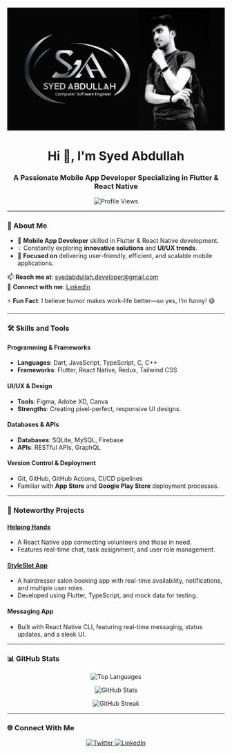![logo](https://github.com/Abdullah-Hashmi/Abdullah-Hashmi/blob/main/Github%20Banner.png)

<h1 align="center">Hi 👋, I'm Syed Abdullah</h1>
<h3 align="center">A Passionate Mobile App Developer Specializing in Flutter & React Native</h3>

<p align="center">
  <img src="https://komarev.com/ghpvc/?username=abdullah-hashmi&label=Profile%20views&color=0e75b6&style=flat" alt="Profile Views" />
</p>

---

### 🚀 About Me
- 🌱 **Mobile App Developer** skilled in Flutter & React Native development.
- 💡 Constantly exploring **innovative solutions** and **UI/UX trends**.
- 🎯 **Focused on** delivering user-friendly, efficient, and scalable mobile applications.

📫 **Reach me at**: [syedabdullah.developer@gmail.com](mailto:syedabdullah.developer@gmail.com)  
🔗 **Connect with me**: [LinkedIn](https://www.linkedin.com/in/syed-abdullah2001)  

⚡ **Fun Fact**: I believe humor makes work-life better—so yes, I’m funny! 😅

---

### 🛠️ Skills and Tools
#### **Programming & Frameworks**
- **Languages**: Dart, JavaScript, TypeScript, C, C++
- **Frameworks**: Flutter, React Native, Redux, Tailwind CSS

#### **UI/UX & Design**
- **Tools**: Figma, Adobe XD, Canva
- **Strengths**: Creating pixel-perfect, responsive UI designs.

#### **Databases & APIs**
- **Databases**: SQLite, MySQL, Firebase
- **APIs**: RESTful APIs, GraphQL

#### **Version Control & Deployment**
- Git, GitHub, GitHub Actions, CI/CD pipelines
- Familiar with **App Store** and **Google Play Store** deployment processes.

---

### 📱 Noteworthy Projects
#### **[Helping Hands](https://github.com/Abdullah-Hashmi/HelpingHands)**
- A React Native app connecting volunteers and those in need.
- Features real-time chat, task assignment, and user role management.

#### **[StyleSlot App](https://github.com/Abdullah-Hashmi/StyleSlot)**
- A hairdresser salon booking app with real-time availability, notifications, and multiple user roles.
- Developed using Flutter, TypeScript, and mock data for testing.

#### **Messaging App**
- Built with React Native CLI, featuring real-time messaging, status updates, and a sleek UI.

---

### 📊 GitHub Stats
<p align="center">
  <img src="https://github-readme-stats.vercel.app/api/top-langs?username=abdullah-hashmi&show_icons=true&locale=en&layout=compact" alt="Top Languages" />
</p>
<p align="center">
  <img src="https://github-readme-stats.vercel.app/api?username=abdullah-hashmi&show_icons=true&locale=en" alt="GitHub Stats" />
</p>
<p align="center">
  <img src="https://github-readme-streak-stats.herokuapp.com/?user=abdullah-hashmi&" alt="GitHub Streak" />
</p>

---

### 🌐 Connect With Me
<p align="center">
  <a href="https://twitter.com/@syed_abdullah25" target="_blank">
    <img src="https://raw.githubusercontent.com/rahuldkjain/github-profile-readme-generator/master/src/images/icons/Social/twitter.svg" alt="Twitter" height="30" width="40" />
  </a>
  <a href="https://linkedin.com/in/syed-abdullah2001" target="_blank">
    <img src="https://raw.githubusercontent.com/rahuldkjain/github-profile-readme-generator/master/src/images/icons/Social/linked-in-alt.svg" alt="LinkedIn" height="30" width="40" />
  </a>
</p>
